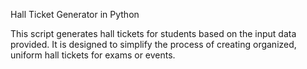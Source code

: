 Hall Ticket Generator in Python

This script generates hall tickets for students based on the input data provided. It is designed to simplify the process of creating organized, uniform hall tickets for exams or events.